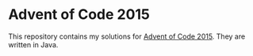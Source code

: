 # Advent of Code 2015

This repository contains my solutions for [Advent of Code 2015](https://adventofcode.com/2015). They are written in Java.
